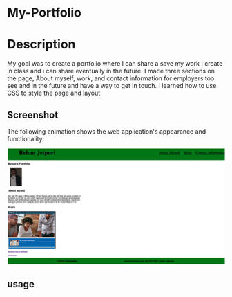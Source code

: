 # My-Portfolio

# Description

My goal was to create a portfolio where I can share a save my work I create in class and i can share eventually in the future. I made three sections on the page, About myself, work, and contact information for employers too see and in the future and have a way to get in touch. I learned how to use CSS to style the page and layout


## Screenshot

The following animation shows the web application's appearance and functionality:

![portfolio screenshot](/Assets/Images/Screenshot%202023-.png)

## usage


